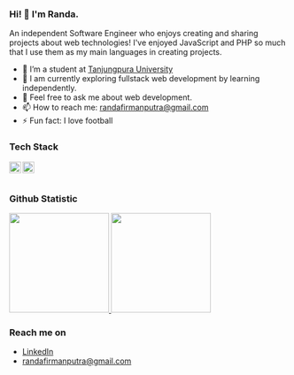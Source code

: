 ### Hi! 👋 I'm Randa.

An independent Software Engineer who enjoys creating and sharing projects about web technologies! I've enjoyed JavaScript and PHP so much that I use them as my main languages in creating projects.

- 🔭 I’m a student at <a href="https://untan.ac.id/">Tanjungpura University</a>
- 🌱 I am currently exploring fullstack web development by learning independently.
- 💬 Feel free to ask me about web development.
- 📫 How to reach me: randafirmanputra@gmail.com
- ⚡ Fun fact: I love football

### Tech Stack
  <a href="#"><img align="left" alt="JavaScript" title="JavaScript" width="21px" src="https://upload.wikimedia.org/wikipedia/commons/9/99/Unofficial_JavaScript_logo_2.svg" /></a>
  <a href="https://reactjs.org/"><img align="left" alt="React" title="React" width="21px" src="https://cdn.worldvectorlogo.com/logos/react-2.svg" /></a>
  <br>
  <br>
  
### Github Statistic
<p align="left">
<a href="https://github.com/Randafrmn">
  <img height="180em" src="https://github-readme-stats-eight-theta.vercel.app/api?username=Randafrmn&show_icons=true&theme=algolia&include_all_commits=true&count_private=true"/>
  <img height="180em" src="https://github-readme-stats-eight-theta.vercel.app/api/top-langs/?username=Randafrmn&layout=compact&langs_count=8&theme=algolia"/>
</a>
</p>

### Reach me on
- <a href="https://linkedin.com/in/randa-firman-putra-11b883206/">LinkedIn</a>
- randafirmanputra@gmail.com
